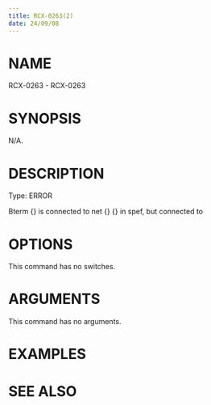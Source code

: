 ```yaml
---
title: RCX-0263(2)
date: 24/09/08
---
```


# NAME

RCX-0263 - RCX-0263

# SYNOPSIS

N/A.

# DESCRIPTION

Type: ERROR

Bterm {} is connected to net {} {} in spef, but connected to

# OPTIONS

This command has no switches.

# ARGUMENTS

This command has no arguments.

# EXAMPLES

# SEE ALSO
